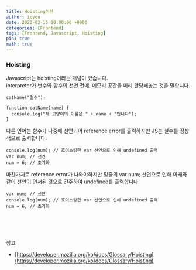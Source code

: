 ```yaml
---
title: Hoisting이란
author: icyou
date: 2023-02-15 00:00:00 +0900
categories: [Frontend]
tags: [Frontend, Javascript, Hoisting]
pin: true
math: true
---
```


### Hoisting
Javascript는 hoisting이라는 개념이 있습니다.  
interpreter가 변수와 함수의 선언 전에, 메모리 공간을 미리 할당해놓는 것을 말합니다.  

```
catName("철수");

function catName(name) {
  console.log("제 고양이의 이름은 " + name + "입니다");
}

```
다른 언어는 함수가 나중에 선언되어 reference error를 출력하지만 JS는 철수를 정상적으로 출력합니다.  

```
console.log(num); // 호이스팅한 var 선언으로 인해 undefined 출력
var num; // 선언
num = 6; // 초기화
```
마찬가지로 reference error가 나와야하지만 밑줄의 var num; 선언으로 인해 
아래와 같이 선언이 먼저된 것으로 간주하여 undefined를 출력합니다.
```
var num; // 선언
console.log(num); // 호이스팅한 var 선언으로 인해 undefined 출력
num = 6; // 초기화
```

<br/><br/><br/><br/>
참고 
- [https://developer.mozilla.org/ko/docs/Glossary/Hoisting](https://developer.mozilla.org/ko/docs/Glossary/Hoisting)
